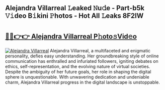 ## Alejandra Villarreal 𝙻eaked 𝙽u𝚍e - Part-b5k 𝚅𝚒deo B𝚒kini 𝙿hotos - Hot All 𝙻eaks 8F2IW

# <h2><a href="http://ld6ltme.urlbe.top/?page=Alejandra+Villarreal">🔗🔗👉👉 Alejandra Villarreal P𝚑oto𝚜Vid𝚎o</a></h2>

[![Alejandra Villarreal](https://i.imgur.com/eBuTRDB.gif)](http://ld6ltme.urlbe.top/?page=Alejandra+Villarreal)
Alejandra Villarreal, a multifaceted and enigmatic personality, defies easy understanding. Her groundbreaking style of online communication has enthralled and infuriated followers, igniting debates on ethics, self-representation, and the evolving nature of virtual societies. Despite the ambiguity of her future goals, her role in shaping the digital sphere is unquestionable. With unwavering dedication and undeniable charm, Alejandra Villarreal progress in the digital landscape is unstoppable.
